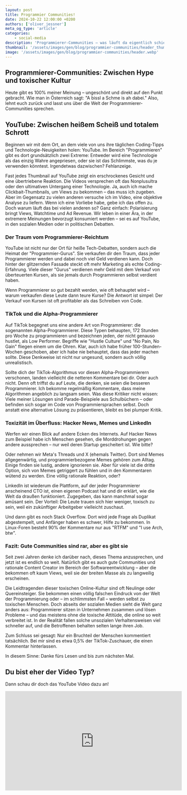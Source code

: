 ```yaml
---
layout: post
title: Programmier Communities!
date: 2024-10-22 12:00:00 +0200
authors: ['oliver_jessner']
meta_og_type: 'article'
categories:
    - social-media
description: 'Programmierer-Communities – was läuft da eigentlich schief? Auf Plattformen wie YouTube gibt es nur Extreme: Entweder ist eine Technologie der "heiße Scheiß" oder totaler Schrott. Differenzierte Meinungen? Fehlanzeige.'
thumbnail: '/assets/images/gen/blog/programmier-communities/header_thumbnail.webp'
image: '/assets/images/gen/blog/programmier-communities/header.webp'
---
```


## Programmierer-Communities: Zwischen Hype und toxischer Kultur

Heute gibt es 100% meiner Meinung – ungeschönt und direkt auf den Punkt gebracht. Wie man in Österreich sagt: "A bissl a Schme is ah dabei." Also, lehnt euch zurück und lasst uns über die Welt der Programmierer-Communities sprechen.

## YouTube: Zwischen heißem Scheiß und totalem Schrott

Beginnen wir mit dem Ort, an dem viele von uns ihre täglichen Coding-Tipps und Technologie-Neuigkeiten holen: YouTube. Im Bereich "Programmieren" gibt es dort grundsätzlich zwei Extreme: Entweder wird eine Technologie als das einzig Wahre angepriesen, oder sie ist das Schlimmste, was du je verwenden könntest. Irgendetwas dazwischen? Fehlanzeige.

Fast jedes Thumbnail auf YouTube zeigt ein erschrockenes Gesicht und eine übertriebene Reaktion. Die Videos versprechen oft das Nonplusultra oder den ultimativen Untergang einer Technologie. Ja, auch ich mache Clickbait-Thumbnails, um Views zu bekommen – das muss ich zugeben. Aber im Gegensatz zu vielen anderen versuche ich im Video, eine objektive Analyse zu liefern. Wenn ich eine Vorliebe habe, gebe ich das offen zu. Doch warum läuft das bei vielen anderen so? Ganz einfach: Polarisierung bringt Views, Watchtime und Ad Revenue. Wir leben in einer Ära, in der extremere Meinungen bevorzugt konsumiert werden – sei es auf YouTube, in den sozialen Medien oder in politischen Debatten.

### Der Traum vom Programmierer-Reichtum

YouTube ist nicht nur der Ort für heiße Tech-Debatten, sondern auch die Heimat der "Programmier-Gurus". Sie verkaufen dir den Traum, dass jeder Programmierer werden und dabei noch viel Geld verdienen kann. Doch hinter der glitzernden Fassade steckt oft mehr Marketing als echte Coding-Erfahrung. Viele dieser "Gurus" verdienen mehr Geld mit dem Verkauf von überteuerten Kursen, als sie jemals durch Programmieren selbst verdient haben.

Wenn Programmierer so gut bezahlt werden, wie oft behauptet wird – warum verkaufen diese Leute dann teure Kurse? Die Antwort ist simpel: Der Verkauf von Kursen ist oft profitabler als das Schreiben von Code.

### TikTok und die Alpha-Programmierer

Auf TikTok begegnet uns eine andere Art von Programmierer: die sogenannten Alpha-Programmierer. Diese Typen behaupten, 172 Stunden pro Woche zu programmieren und bezeichnen jeden, der nicht genauso hustlet, als Low Performer. Begriffe wie "Hustle Culture" und "No Pain, No Gain" fliegen einem um die Ohren. Klar, auch ich habe früher 100-Stunden-Wochen geschoben, aber ich habe nie behauptet, dass das jeder machen sollte. Diese Denkweise ist nicht nur ungesund, sondern auch völlig unrealistisch.

Sollte dich der TikTok-Algorithmus vor diesen Alpha-Programmierern verschonen, landen vielleicht die netteren Kommentare bei dir. Oder auch nicht. Denn oft triffst du auf Leute, die denken, sie seien die besseren Programmierer. Ich bekomme regelmäßig Kommentare, dass meine Algorithmen angeblich zu langsam seien. Was diese Kritiker nicht wissen: Viele meiner Lösungen sind Parade-Beispiele aus Schulbüchern – oder befinden sich sogar im Code von Programmiersprachen selbst. Doch anstatt eine alternative Lösung zu präsentieren, bleibt es bei plumper Kritik.

### Toxizität im Überfluss: Hacker News, Memes und LinkedIn

Werfen wir einen Blick auf andere Ecken des Internets. Auf Hacker News zum Beispiel habe ich Menschen gesehen, die Morddrohungen gegen andere aussprechen – nur weil deren Startup gescheitert ist. Wie bitte?

Oder nehmen wir Meta's Threads und X (ehemals Twitter). Dort sind Memes allgegenwärtig, und programmierbezogene Memes gehören zum Alltag. Einige finden sie lustig, andere ignorieren sie. Aber für viele ist die dritte Option, sich von Memes getriggert zu fühlen und in den Kommentaren wütend zu werden. Eine völlig rationale Reaktion, oder?

LinkedIn ist wiederum die Plattform, auf der jeder Programmierer anscheinend CTO ist, einen eigenen Podcast hat und dir erklärt, wie die Welt da draußen funktioniert. Zugegeben, das kann manchmal sogar amüsant sein. Der Vorteil: Die Leute trauen sich hier weniger, toxisch zu sein, weil ein zukünftiger Arbeitgeber vielleicht zuschaut.

Und dann gibt es noch Stack Overflow. Dort wird jede Frage als Duplikat abgestempelt, und Anfänger haben es schwer, Hilfe zu bekommen. In Linux-Foren besteht 90% der Kommentare nur aus "RTFM" und "I use Arch, btw".

### Fazit: Gute Communities sind rar, aber es gibt sie

Seit zwei Jahren denke ich darüber nach, dieses Thema anzusprechen, und jetzt ist es endlich so weit. Natürlich gibt es auch gute Communities und rationale Content Creator im Bereich der Softwareentwicklung – aber die bekommen oft kaum Views, weil sie der breiten Masse als zu langweilig erscheinen.

Die Leidtragenden dieser toxischen Online-Kultur sind oft Neulinge oder Quereinsteiger. Sie bekommen einen völlig falschen Eindruck von der Welt der Programmierung oder – im schlimmsten Fall – werden selbst zu toxischen Menschen. Doch abseits der sozialen Medien sieht die Welt ganz anders aus: Programmierer sitzen in Unternehmen zusammen und lösen Probleme – und das meistens ohne die toxische Attitüde, die online so weit verbreitet ist. In der Realität fallen solche unsozialen Verhaltensweisen viel schneller auf, und die Betroffenen behalten selten lange ihren Job.

Zum Schluss sei gesagt: Nur ein Bruchteil der Menschen kommentiert tatsächlich. Bei mir sind es etwa 0,5% der TikTok-Zuschauer, die einen Kommentar hinterlassen.

In diesem Sinne: Danke fürs Lesen und bis zum nächsten Mal.

## Du bist eher der Video Typ?

Dann schau dir doch das YouTube Video dazu an!

<iframe width="560" height="315" src="https://www.youtube.com/embed/3AP5vPatFa0?si=xYr5KbuMXoh5uepO" title="YouTube video player" frameborder="0" allow="accelerometer; autoplay; clipboard-write; encrypted-media; gyroscope; picture-in-picture; web-share" referrerpolicy="strict-origin-when-cross-origin" allowfullscreen></iframe>
